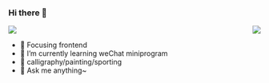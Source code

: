 ### Hi there 👋

<!--
**AlexJeeee/AlexJeeee** is a ✨ _special_ ✨ repository because its `README.md` (this file) appears on your GitHub profile.

Here are some ideas to get you started:

- 🔭 I’m currently working on ...
- 🌱 I’m currently learning ...
- 👯 I’m looking to collaborate on ...
- 🤔 I’m looking for help with ...
- 💬 Ask me about ...
- 📫 How to reach me: ...
- 😄 Pronouns: ...
- ⚡ Fun fact: ...
-->
<img src="https://gimg2.baidu.com/image_search/src=http%3A%2F%2Fimg.zcool.cn%2Fcommunity%2F01b9215656d98b6ac7251c947c76c3.jpg%40900w_1l_2o_100sh.jpg&refer=http%3A%2F%2Fimg.zcool.cn&app=2002&size=f9999,10000&q=a80&n=0&g=0n&fmt=jpeg?sec=1625714034&t=28976a1934104abdbb000897568a2ff6"/>
<img align="right" src="https://github-readme-stats.vercel.app/api?username=AlexJeeee&show_icons=true&icon_color=CE1D2D&text_color=718096&bg_color=ffffff&hide_title=true" />
<!-- <img src="https://gimg2.baidu.com/image_search/src=http%3A%2F%2Finews.gtimg.com%2Fnewsapp_match%2F0%2F7330570062%2F0&refer=http%3A%2F%2Finews.gtimg.com&app=2002&size=f9999,10000&q=a80&n=0&g=0n&fmt=jpeg?sec=1625713842&t=52837be7a67dd906b6614b3dfa5d6552" /> -->

- 🔭 Focusing frontend
- 🌱 I’m currently learning weChat miniprogram
- 👯 calligraphy/painting/sporting
- 💬 Ask me anything~

